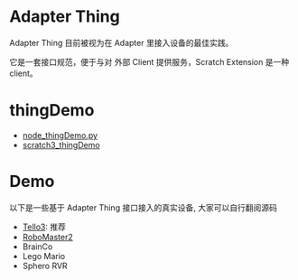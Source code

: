 # Adapter Thing

Adapter Thing 目前被视为在 Adapter 里接入设备的最佳实践。

它是一套接口规范，便于与对 外部 Client 提供服务，Scratch Extension 是一种 client。

# thingDemo
*  [node_thingDemo.py](https://github.com/CodeLabClub/codelab_adapter_extensions/blob/master/nodes_v3/node_thingDemo.py)
*  [scratch3_thingDemo](https://github.com/CodeLabClub/scratch3_thingDemo)

# Demo
以下是一些基于 Adapter Thing 接口接入的真实设备, 大家可以自行翻阅源码

*  [Tello3](https://adapter.codelab.club/extension_guide/tello3/): 推荐
*  [RoboMaster2](https://adapter.codelab.club/extension_guide/RoboMaster2/)
*  BrainCo
*  Lego Mario
*  Sphero RVR